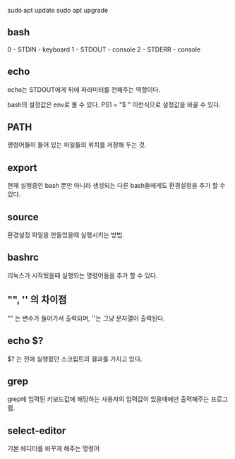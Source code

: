 sudo apt update
sudo apt upgrade

## bash
0 - STDIN - keyboard
1 - STDOUT - console
2 - STDERR - console

## echo
echo는 STDOUT에게 뒤에 파라미터를 전해주는 역할이다.

bash의 설정값은 env로 볼 수 있다.
PS1 = "$ " 이런식으로 설정값을 바꿀 수 있다.

## PATH
명령어들이 들어 있는 파일들의 위치를 저장해 두는 것.

## export
현재 실행중인 bash 뿐만 아니라 생성되는 다른 bash들에게도 환경설정을 추가 할 수 있다.

## source
환경설정 파일을 만들었을때 실행시키는 방법.

## bashrc
리눅스가 시작됬을때 실행되는 명령어들을 추가 할 수 있다.

## "", '' 의 차이점
"" 는 변수가 들어가서 출력되며, ''는 그냥 문자열이 출력된다.

## echo $?
$? 는 전에 실행됬던 스크립트의 결과를 가지고 있다.

## grep
grep에 입력된 키보드값에 해당하는 사용자의 입력값이 있을때에만 출력해주는 프로그램.

## select-editor
기본 에디터를 바꾸게 해주는 명령어

